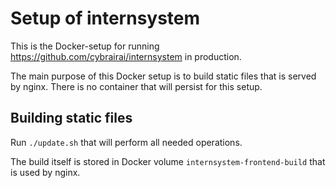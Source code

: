 # Setup of internsystem

This is the Docker-setup for running https://github.com/cybrairai/internsystem
in production.

The main purpose of this Docker setup is to build static files that is served
by nginx. There is no container that will persist for this setup.

## Building static files

Run `./update.sh` that will perform all needed operations.

The build itself is stored in Docker volume `internsystem-frontend-build`
that is used by nginx.
